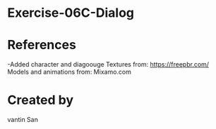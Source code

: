 # Exercise-06C-Dialog

# References
-Added character and diagoouge
Textures from: https://freepbr.com/
Models and animations from: Mixamo.com

# Created by 
vantin San
